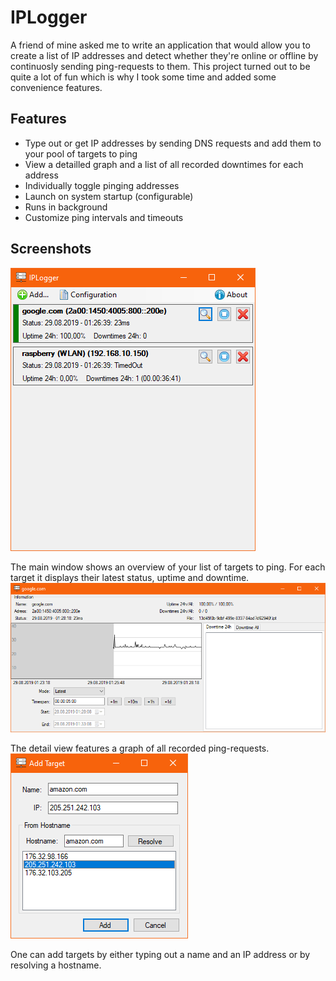 # IPLogger
A friend of mine asked me to write an application that would allow you to create a list of IP addresses and detect whether they're online or offline by continuosly sending ping-requests to them. This project turned out to be quite a lot of fun which is why I took some time and added some convenience features.

## Features
* Type out or get IP addresses by sending DNS requests and add them to your pool of targets to ping
* View a detailled graph and a list of all recorded downtimes for each address
* Individually toggle pinging addresses
* Launch on system startup (configurable)
* Runs in background
* Customize ping intervals and timeouts

## Screenshots
![Main window](/images/main.png)

The main window shows an overview of your list of targets to ping. For each target it displays their latest status, uptime and downtime.
![Graph](/images/graph.png)

The detail view features a graph of all recorded ping-requests.
![Add target](/images/add_target.png)

One can add targets by either typing out a name and an IP address or by resolving a hostname.